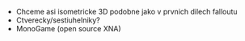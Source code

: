 - Chceme asi isometricke 3D podobne jako v prvnich dilech falloutu
- Ctverecky/sestiuhelniky?
- MonoGame (open source XNA)
